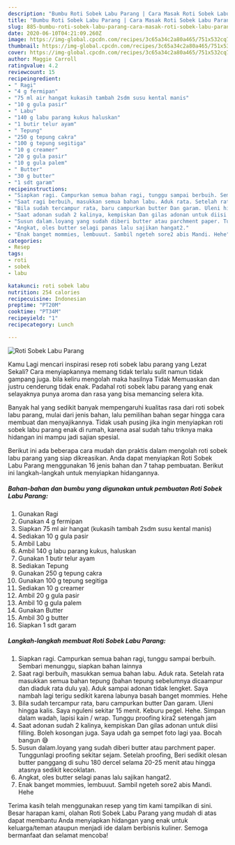 ```yaml
---
description: "Bumbu Roti Sobek Labu Parang | Cara Masak Roti Sobek Labu Parang Yang Enak Dan Mudah"
title: "Bumbu Roti Sobek Labu Parang | Cara Masak Roti Sobek Labu Parang Yang Enak Dan Mudah"
slug: 885-bumbu-roti-sobek-labu-parang-cara-masak-roti-sobek-labu-parang-yang-enak-dan-mudah
date: 2020-06-10T04:21:09.260Z
image: https://img-global.cpcdn.com/recipes/3c65a34c2a80a465/751x532cq70/roti-sobek-labu-parang-foto-resep-utama.jpg
thumbnail: https://img-global.cpcdn.com/recipes/3c65a34c2a80a465/751x532cq70/roti-sobek-labu-parang-foto-resep-utama.jpg
cover: https://img-global.cpcdn.com/recipes/3c65a34c2a80a465/751x532cq70/roti-sobek-labu-parang-foto-resep-utama.jpg
author: Maggie Carroll
ratingvalue: 4.2
reviewcount: 15
recipeingredient:
- " Ragi"
- "4 g fermipan"
- "75 ml air hangat kukasih tambah 2sdm susu kental manis"
- "10 g gula pasir"
- " Labu"
- "140 g labu parang kukus haluskan"
- "1 butir telur ayam"
- " Tepung"
- "250 g tepung cakra"
- "100 g tepung segitiga"
- "10 g creamer"
- "20 g gula pasir"
- "10 g gula palem"
- " Butter"
- "30 g butter"
- "1 sdt garam"
recipeinstructions:
- "Siapkan ragi. Campurkan semua bahan ragi, tunggu sampai berbuih. Sembari menunggu, siapkan bahan lainnya"
- "Saat ragi berbuih, masukkan semua bahan labu. Aduk rata. Setelah rata masukkan semua bahan tepung (bahan tepung sebelumnya dicaampur dan diaduk rata dulu ya). Aduk sampai adonan tidak lengket. Saya nambah lagi terigu sedikit karena labunya basah banget mommies. Hehe"
- "Bila sudah tercampur rata, baru campurkan butter Dan garam. Uleni hingga kalis. Saya nguleni sekitar 15 menit. Keburu pegel. Hehe. Simpan dalam wadah, lapisi kain / wrap. Tunggu proofing kira2 setengah jam"
- "Saat adonan sudah 2 kalinya, kempiskan Dan gilas adonan untuk diisi filling. Boleh kosongan juga. Saya udah ga sempet foto lagi yaa. Bocah bangun 😅"
- "Susun dalam.loyang yang sudah diberi butter atau parchment paper. Tunggunlagi proofing sekitar sejam. Setelah proofing, Beri sedikit olesan butter panggang di suhu 180 dercel selama 20-25 menit atau hingga atasnya sedikit kecoklatan."
- "Angkat, oles butter selagi panas lalu sajikan hangat2."
- "Enak banget mommies, lembuuut. Sambil ngeteh sore2 abis Mandi. Hehe"
categories:
- Resep
tags:
- roti
- sobek
- labu

katakunci: roti sobek labu 
nutrition: 254 calories
recipecuisine: Indonesian
preptime: "PT20M"
cooktime: "PT34M"
recipeyield: "1"
recipecategory: Lunch

---
```



![Roti Sobek Labu Parang](https://img-global.cpcdn.com/recipes/3c65a34c2a80a465/751x532cq70/roti-sobek-labu-parang-foto-resep-utama.jpg)

Kamu Lagi mencari inspirasi resep roti sobek labu parang yang Lezat Sekali? Cara menyiapkannya memang tidak terlalu sulit namun tidak gampang juga. bila keliru mengolah maka hasilnya Tidak Memuaskan dan justru cenderung tidak enak. Padahal roti sobek labu parang yang enak selayaknya punya aroma dan rasa yang bisa memancing selera kita.



Banyak hal yang sedikit banyak mempengaruhi kualitas rasa dari roti sobek labu parang, mulai dari jenis bahan, lalu pemilihan bahan segar hingga cara membuat dan menyajikannya. Tidak usah pusing jika ingin menyiapkan roti sobek labu parang enak di rumah, karena asal sudah tahu triknya maka hidangan ini mampu jadi sajian spesial.


Berikut ini ada beberapa cara mudah dan praktis dalam mengolah roti sobek labu parang yang siap dikreasikan. Anda dapat menyiapkan Roti Sobek Labu Parang menggunakan 16 jenis bahan dan 7 tahap pembuatan. Berikut ini langkah-langkah untuk menyiapkan hidangannya.

<!--inarticleads1-->

##### Bahan-bahan dan bumbu yang digunakan untuk pembuatan Roti Sobek Labu Parang:

1. Gunakan  Ragi
1. Gunakan 4 g fermipan
1. Siapkan 75 ml air hangat (kukasih tambah 2sdm susu kental manis)
1. Sediakan 10 g gula pasir
1. Ambil  Labu
1. Ambil 140 g labu parang kukus, haluskan
1. Gunakan 1 butir telur ayam
1. Sediakan  Tepung
1. Gunakan 250 g tepung cakra
1. Gunakan 100 g tepung segitiga
1. Sediakan 10 g creamer
1. Ambil 20 g gula pasir
1. Ambil 10 g gula palem
1. Gunakan  Butter
1. Ambil 30 g butter
1. Siapkan 1 sdt garam




<!--inarticleads2-->

##### Langkah-langkah membuat Roti Sobek Labu Parang:

1. Siapkan ragi. Campurkan semua bahan ragi, tunggu sampai berbuih. Sembari menunggu, siapkan bahan lainnya
1. Saat ragi berbuih, masukkan semua bahan labu. Aduk rata. Setelah rata masukkan semua bahan tepung (bahan tepung sebelumnya dicaampur dan diaduk rata dulu ya). Aduk sampai adonan tidak lengket. Saya nambah lagi terigu sedikit karena labunya basah banget mommies. Hehe
1. Bila sudah tercampur rata, baru campurkan butter Dan garam. Uleni hingga kalis. Saya nguleni sekitar 15 menit. Keburu pegel. Hehe. Simpan dalam wadah, lapisi kain / wrap. Tunggu proofing kira2 setengah jam
1. Saat adonan sudah 2 kalinya, kempiskan Dan gilas adonan untuk diisi filling. Boleh kosongan juga. Saya udah ga sempet foto lagi yaa. Bocah bangun 😅
1. Susun dalam.loyang yang sudah diberi butter atau parchment paper. Tunggunlagi proofing sekitar sejam. Setelah proofing, Beri sedikit olesan butter panggang di suhu 180 dercel selama 20-25 menit atau hingga atasnya sedikit kecoklatan.
1. Angkat, oles butter selagi panas lalu sajikan hangat2.
1. Enak banget mommies, lembuuut. Sambil ngeteh sore2 abis Mandi. Hehe




Terima kasih telah menggunakan resep yang tim kami tampilkan di sini. Besar harapan kami, olahan Roti Sobek Labu Parang yang mudah di atas dapat membantu Anda menyiapkan hidangan yang enak untuk keluarga/teman ataupun menjadi ide dalam berbisnis kuliner. Semoga bermanfaat dan selamat mencoba!
